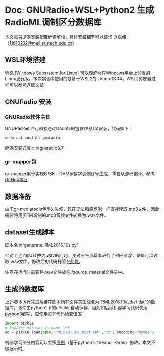 # Doc: GNURadio+WSL+Python2 生成RadioML调制区分数据库

本文章只提供安装配置步骤解读，具体安装细节可以咨询 刘嘉伟（11610232@mail.sustech.edu.cn）

## WSL环境搭建

WSL(Windows Subsystem for Linux) 可以理解为在Windows平台上分发的Linux发行版。本次实验中使用的是基于WSL2的Ubuntu18.04，WSL2的安装过程可以参考[这篇文章](https://pureinfotech.com/install-windows-subsystem-linux-2-windows-10/)

## GNURadio 安装

### GNURadio软件主体

GNURadio软件可直接通过Ubuntu的包管理器apt安装，代码如下：

```bash
sudo apt install gnuradio 
```

确保安装的版本为gnuradio3.7

### gr-mapper包

gr-mapper用于实现BPSK，QAM等数字调制信号生成，需要从源码编译。参考[GitHub地址](https://github.com/gr-vt/gr-mapper)

## 数据准备

由于gr-mediatools包年久失修，现在无法和[原案例](https://github.com/radioML/source_material)一样直接读取.mp3文件，因此需要将用于FM调制的.mp3音频文件转换为.wav文件。

## dataset生成脚本
脚本名为“generate_RML2016.10a.py”

针对上述.mp3转换为.wav的问题，我对原生成脚本进行了相应修改，使其可以读取.wav文件。修改后的代码托管在[此处](https://github.com/LINSPCAE/dataset)。

注意在运行时需要将.wav文件放在./source_material文件夹中。

## 生成的数据库

上述脚本运行完成后会在脚本所在文件夹生成名为“RML2016.10a_dict.dat”的数据库。该库由python2下的cPickle自动保存，因此如后续机器学习代码使用python3编写，应使用如下代码读取该库：

```python
import pickle
# loading dataset to name "Xd"
Xd = pickle.load(open("RML2016.10a_dict.dat","rb"),encoding="bytes")
```

机器学习部分内容可以参照[原例](https://github.com/radioML/examples/blob/master/modulation_recognition/RML2016.10a_VTCNN2_example.ipynb)（基于python2+theano+keras）修改。本文不做展示啦。
